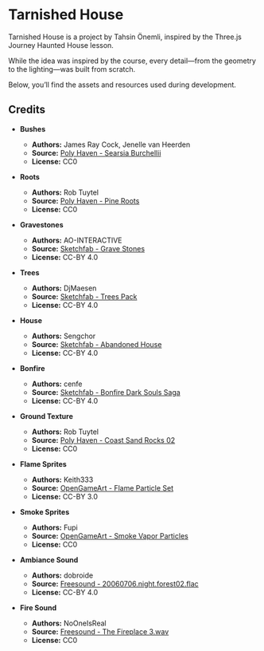 # Tarnished House
Tarnished House is a project by Tahsin Önemli, inspired by the Three.js Journey Haunted House lesson.

While the idea was inspired by the course, every detail—from the geometry to the lighting—was built from scratch.

Below, you’ll find the assets and resources used during development.


## Credits

- **Bushes**

  - **Authors:** James Ray Cock, Jenelle van Heerden
  - **Source:** [Poly Haven - Searsia Burchellii](https://polyhaven.com/a/searsia_burchellii)
  - **License:** CC0

- **Roots**

  - **Authors:** Rob Tuytel
  - **Source:** [Poly Haven - Pine Roots](https://www.polyhaven.com/a/pine_roots)
  - **License:** CC0

- **Gravestones**

  - **Authors:** AO-INTERACTIVE
  - **Source:** [Sketchfab - Grave Stones](https://sketchfab.com/3d-models/grave-stones-743bddbaca8e4a2caabd08c727be51ed)
  - **License:** CC-BY 4.0

- **Trees**

  - **Authors:** DjMaesen
  - **Source:** [Sketchfab - Trees Pack](https://sketchfab.com/3d-models/trees-eed7470843504aa592514554a6100fbc)
  - **License:** CC-BY 4.0

- **House**

  - **Authors:** Sengchor
  - **Source:** [Sketchfab - Abandoned House](https://sketchfab.com/3d-models/abandoned-house-a0c01ce35a474545b805c0739806aace)
  - **License:** CC-BY 4.0

- **Bonfire**

  - **Authors:** cenfe
  - **Source:** [Sketchfab - Bonfire Dark Souls Saga](https://sketchfab.com/3d-models/bonfire-dark-souls-saga-439c3f9208e94641be651165b94c523e)
  - **License:** CC-BY 4.0

- **Ground Texture**

  - **Authors:** Rob Tuytel
  - **Source:** [Poly Haven - Coast Sand Rocks 02](https://polyhaven.com/a/coast_sand_rocks_02)
  - **License:** CC0

- **Flame Sprites**

  - **Authors:** Keith333
  - **Source:** [OpenGameArt - Flame Particle Set](https://opengameart.org/content/flame-particle-set-4-in-total)
  - **License:** CC-BY 3.0

- **Smoke Sprites**

  - **Authors:** Fupi
  - **Source:** [OpenGameArt - Smoke Vapor Particles](https://opengameart.org/content/smoke-vapor-particles)
  - **License:** CC0

- **Ambiance Sound**

  - **Authors:** dobroide
  - **Source:** [Freesound - 20060706.night.forest02.flac](https://freesound.org/people/dobroide/sounds/20575)
  - **License:** CC-BY 4.0

- **Fire Sound**
  - **Authors:** NoOneIsReal
  - **Source:** [Freesound - The Fireplace 3.wav](https://freesound.org/people/NoOneIsReal/sounds/387128/)
  - **License:** CC0
